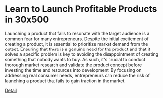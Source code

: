 # Learn to Launch Profitable Products in 30x500

Launching a product that fails to resonate with the target audience is a common fear for many entrepreneurs. Despite the initial excitement of creating a product, it is essential to prioritize market demand from the outset. Ensuring that there is a genuine need for the product and that it solves a specific problem is key to avoiding the disappointment of creating something that nobody wants to buy. As such, it's crucial to conduct thorough market research and validate the product concept before investing the time and resources into development. By focusing on addressing real consumer needs, entrepreneurs can reduce the risk of launching a product that fails to gain traction in the market. 

[Detail](https://eduitfree.com/IzGp)